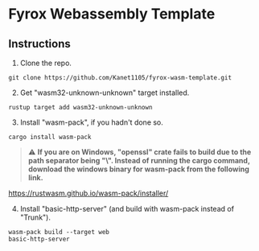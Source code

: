 # Fyrox Webassembly Template
## Instructions

1. Clone the repo. 
```
git clone https://github.com/Kanet1105/fyrox-wasm-template.git
```

2. Get "wasm32-unknown-unknown" target installed. 
```
rustup target add wasm32-unknown-unknown
```

3. Install "wasm-pack", if you hadn't done so.
```
cargo install wasm-pack
```
> :warning: **If you are on Windows, "openssl" crate fails to build
>  due to the path separator being "\\". Instead of running the cargo command,
>  download the windows binary for wasm-pack from the following link.**

https://rustwasm.github.io/wasm-pack/installer/

4. Install "basic-http-server" (and build with wasm-pack instead of "Trunk").
```
wasm-pack build --target web
basic-http-server
```


